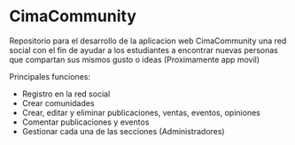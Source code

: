 # CimaCommunity
Repositorio para el desarrollo de la aplicacion web CimaCommunity una red social con el fin de ayudar a los estudiantes a encontrar nuevas personas que compartan sus mismos gusto o ideas (Proximamente app movil)

Principales funciones:
- Registro en la red social
- Crear comunidades
- Crear, editar y eliminar publicaciones, ventas, eventos, opiniones
- Comentar publicaciones y eventos
- Gestionar cada una de las secciones (Administradores)